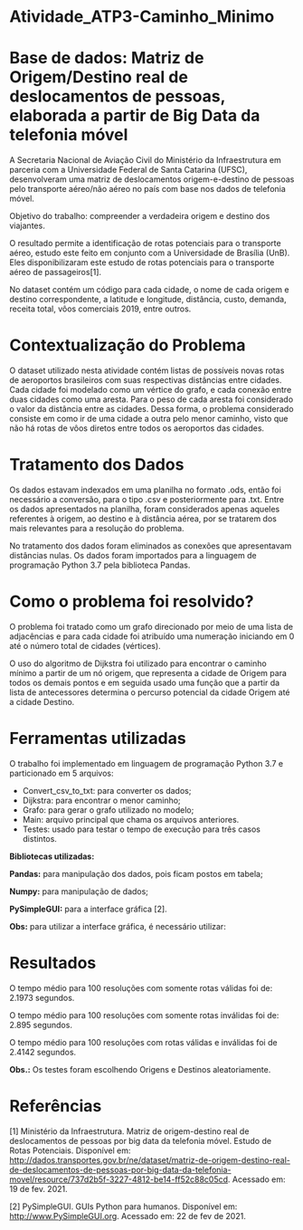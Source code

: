 # Atividade_ATP3-Caminho_Minimo

# Base de dados: Matriz de Origem/Destino real de deslocamentos de pessoas, elaborada a partir de Big Data da telefonia móvel
A Secretaria Nacional de Aviação Civil do Ministério da Infraestrutura em parceria com a Universidade Federal de Santa Catarina (UFSC), desenvolveram uma matriz de deslocamentos origem-e-destino de pessoas pelo transporte aéreo/não aéreo no país com base nos dados de telefonia móvel.

Objetivo do trabalho: compreender a verdadeira origem e destino dos viajantes.

O resultado permite a identificação de rotas potenciais para o transporte aéreo, estudo este feito em conjunto com a Universidade de Brasília (UnB).
Eles disponibilizaram este estudo de rotas potenciais para o transporte aéreo de passageiros[1].

No dataset contém um código para cada cidade, o nome de cada origem e destino correspondente, a latitude e longitude, distância, custo, demanda, receita total, vôos comerciais 2019, entre outros. 

# Contextualização do Problema
O dataset utilizado nesta atividade contém listas de possíveis novas rotas de aeroportos brasileiros com suas respectivas distâncias entre cidades. Cada cidade foi modelado como um vértice do grafo, e cada conexão entre duas cidades como uma aresta. Para o peso de cada aresta foi considerado o valor da distância entre as cidades. Dessa forma, o problema considerado consiste em como ir de uma cidade a outra pelo menor caminho, visto que não há rotas de vôos diretos entre todos os aeroportos das cidades.

# Tratamento dos Dados
Os dados estavam indexados em uma planilha no formato .ods, então foi necessário a conversão, para o tipo .csv e posteriormente para .txt.
Entre os dados apresentados na planilha, foram considerados apenas aqueles referentes à origem, ao destino e à distância aérea, por se tratarem dos mais relevantes para a resolução do problema.

No tratamento dos dados foram eliminados as conexões que apresentavam distâncias nulas.
Os dados foram importados para a linguagem de programação Python 3.7 pela biblioteca Pandas.

# Como o problema foi resolvido?
O problema foi tratado como um grafo direcionado por meio de uma lista de adjacências e para cada cidade foi atribuído uma numeração iniciando em 0 até o número total de cidades (vértices).

O uso do algoritmo de Dijkstra foi utilizado para encontrar o caminho mínimo a partir de um nó origem, que representa a cidade de Origem para todos os demais pontos e em seguida usado uma função que a partir da lista de antecessores determina o percurso potencial da cidade Origem até a cidade Destino.

# Ferramentas utilizadas
O trabalho foi implementado em linguagem de programação Python 3.7 e particionado em 5 arquivos:
- Convert_csv_to_txt: para converter os dados;
- Dijkstra: para encontrar o menor caminho;
- Grafo: para gerar o grafo utilizado no modelo;
- Main: arquivo principal que chama os arquivos anteriores.
- Testes: usado para testar o tempo de execução para três casos distintos.

**Bibliotecas utilizadas:**

**Pandas:** para manipulação dos dados, pois ficam postos em tabela;

**Numpy:** para manipulação de dados;

**PySimpleGUI:** para a interface gráfica [2].

**Obs:** para utilizar a interface gráfica, é necessário utilizar: <pip install PySimpleGUI>

# Resultados
O tempo médio para 100 resoluções com somente rotas válidas foi de: 2.1973 segundos.

O tempo médio para 100 resoluções com somente rotas inválidas foi de: 2.895 segundos.

O tempo médio para 100 resoluções com rotas válidas e inválidas foi de 2.4142 segundos. 

**Obs.:** Os testes foram escolhendo Origens e Destinos aleatoriamente.


# Referências
[1] Ministério da Infraestrutura. Matriz de origem-destino real de deslocamentos de pessoas por big data da telefonia móvel. Estudo de Rotas Potenciais. Disponível em: <http://dados.transportes.gov.br/ne/dataset/matriz-de-origem-destino-real-de-deslocamentos-de-pessoas-por-big-data-da-telefonia-movel/resource/737d2b5f-3227-4812-be14-ff52c88c05cd>. Acessado em: 19 de fev. 2021.

[2] PySimpleGUI. GUIs Python para humanos. Disponível em: http://www.PySimpleGUI.org. Acessado em: 22 de fev de 2021.
